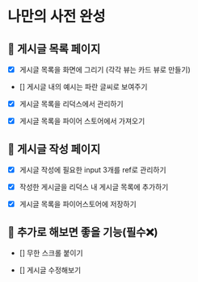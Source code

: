 # 나만의 사전 완성

## 🔖 게시글 목록 페이지

- [x] 게시글 목록을 화면에 그리기 (각각 뷰는 카드 뷰로 만들기)

- [] 게시글 내의 예시는 파란 글씨로 보여주기

- [x] 게시글 목록을 리덕스에서 관리하기

- [x] 게시글 목록을 파이어 스토어에서 가져오기

## 📝 게시글 작성 페이지

- [x] 게시글 작성에 필요한 input 3개를 ref로 관리하기

- [x] 작성한 게시글을 리덕스 내 게시글 목록에 추가하기

- [x] 게시글 목록을 파이어스토어에 저장하기

## 🤔 추가로 해보면 좋을 기능(필수❌)

- [] 무한 스크롤 붙이기

- [] 게시글 수정해보기
